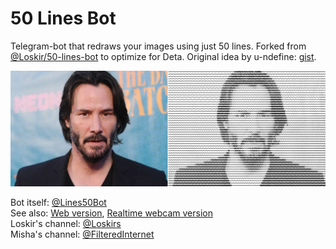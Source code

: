 # 50 Lines Bot

Telegram-bot that redraws your images using just 50 lines. Forked from [@Loskir/50-lines-bot](https://github.com/Loskir/50-lines-bot) to optimize for Deta. Original idea by u-ndefine: [gist](https://gist.github.com/u-ndefine/8e4bc21be4275f87fefe7b2a68487161).  

![Demo](demo.jpg)

Bot itself: [@Lines50Bot](https://t.me/Lines50Bot)  
See also: [Web version](https://loskir.github.io/50-lines), [Realtime webcam version](https://loskir.github.io/50-lines-webcam)  
Loskir's channel: [@Loskirs](https://t.me/Loskirs)  
Misha's channel: [@FilteredInternet](https://t.me/FilteredInternet)
